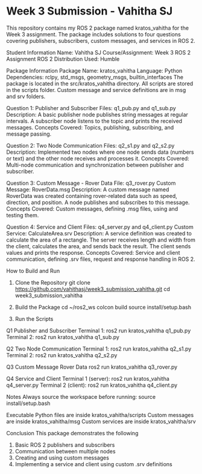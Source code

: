 # Week 3 Submission - Vahitha SJ

This repository contains my ROS 2 package named kratos_vahitha for the Week 3 assignment. 
The package includes solutions to four questions covering publishers, subscribers, custom messages, and services in ROS 2.

Student Information 
Name: Vahitha SJ 
Course/Assignment: Week 3 ROS 2 Assignment 
ROS 2 Distribution Used: Humble 

Package Information 
Package Name: kratos_vahitha 
Language: Python 
Dependencies: rclpy, std_msgs, geometry_msgs, builtin_interfaces 
The package is located in the src/kratos_vahitha directory. 
All scripts are stored in the scripts folder. 
Custom message and service definitions are in msg and srv folders. 

Question 1: Publisher and Subscriber 
Files: q1_pub.py and q1_sub.py 
Description: A basic publisher node publishes string messages at regular intervals. A subscriber node listens to the topic and prints the received messages. 
Concepts Covered: Topics, publishing, subscribing, and message passing. 

Question 2: Two Node Communication 
Files: q2_s1.py and q2_s2.py 
Description: Implemented two nodes where one node sends data (numbers or text) and the other node receives and processes it. 
Concepts Covered: Multi-node communication and synchronization between publisher and subscriber. 

Question 3: Custom Message - Rover Data 
File: q3_rover.py 
Custom Message: RoverData.msg 
Description: A custom message named RoverData was created containing rover-related data such as speed, direction, and position. A node publishes and subscribes to this message. 
Concepts Covered: Custom messages, defining .msg files, using and testing them. 

Question 4: Service and Client 
Files: q4_server.py and q4_client.py 
Custom Service: CalculateArea.srv 
Description: A service definition was created to calculate the area of a rectangle. The server receives length and width from the client, calculates the area, and sends back the result. The client sends values and prints the response. 
Concepts Covered: Service and client communication, defining .srv files, request and response handling in ROS 2. 

How to Build and Run 

1. Clone the Repository 
git clone https://github.com/vahithasj/week3_submission_vahitha.git 
cd week3_submission_vahitha 

2. Build the Package 
cd ~/ros2_ws 
colcon build 
source install/setup.bash 

3. Run the Scripts 

Q1 Publisher and Subscriber 
Terminal 1: ros2 run kratos_vahitha q1_pub.py 
Terminal 2: ros2 run kratos_vahitha q1_sub.py 

Q2 Two Node Communication 
Terminal 1: ros2 run kratos_vahitha q2_s1.py 
Terminal 2: ros2 run kratos_vahitha q2_s2.py 

Q3 Custom Message Rover Data 
ros2 run kratos_vahitha q3_rover.py 

Q4 Service and Client 
Terminal 1 (server): ros2 run kratos_vahitha q4_server.py 
Terminal 2 (client): ros2 run kratos_vahitha q4_client.py 

Notes 
Always source the workspace before running: 
source install/setup.bash 

Executable Python files are inside kratos_vahitha/scripts 
Custom messages are inside kratos_vahitha/msg 
Custom services are inside kratos_vahitha/srv 

Conclusion 
This package demonstrates the following 
1. Basic ROS 2 publishers and subscribers 
2. Communication between multiple nodes 
3. Creating and using custom messages 
4. Implementing a service and client using custom .srv definitions 

